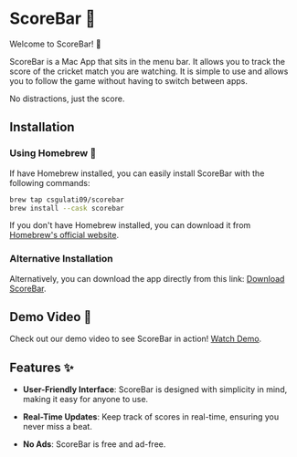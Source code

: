# ScoreBar 🏏

Welcome to ScoreBar! 🎉

ScoreBar is a Mac App that sits in the menu bar. It allows you to track the score of the cricket match you are watching. 
It is simple to use and allows you to follow the game without having to switch between apps.

No distractions, just the score.

## Installation

### Using Homebrew 🍺

If have Homebrew installed, you can easily install ScoreBar with the following commands:

```bash
brew tap csgulati09/scorebar
brew install --cask scorebar
```

If you don't have Homebrew installed, you can download it from [Homebrew's official website](https://brew.sh).

### Alternative Installation

Alternatively, you can download the app directly from this link: [Download ScoreBar](https://bit.ly/scorebardoc).

## Demo Video  🎥

Check out our demo video to see ScoreBar in action! [Watch Demo](https://bit.ly/scorebardemo).

## Features ✨

- **User-Friendly Interface**: ScoreBar is designed with simplicity in mind, making it easy for anyone to use.

- **Real-Time Updates**: Keep track of scores in real-time, ensuring you never miss a beat.

- **No Ads**: ScoreBar is free and ad-free.